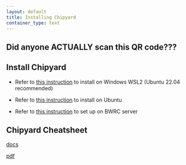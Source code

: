 ```yaml
---
layout: default
title: Installing Chipyard
container_type: text
---
```


## Did anyone ACTUALLY scan this QR code???

## Install Chipyard

- Refer to [this instruction](https://notes.tk233.xyz/chipyard-soc-fpga/setting-up-chipyard/setting-up-chipyard-windows-subsystem-linux) to install on Windows WSL2 (Ubuntu 22.04 recommended)

- Refer to [this instruction](https://notes.tk233.xyz/chipyard-soc-fpga/setting-up-chipyard/setting-up-chipyard-ubuntu) to install on Ubuntu

- Refer to [this instruction](https://notes.tk233.xyz/chipyard-soc-fpga/setting-up-chipyard/setting-up-chipyard-bwrc-machines) to set up on BWRC server


## Chipyard Cheatsheet

[docs](https://docs.google.com/document/d/1hj8Q8EKpvDe7y_TBqoqWunjOoMvQhrckXg7e4ic5bV0/edit?usp=sharing)

[pdf](https://github.com/ucb-ee290c/ucb-ee290c.github.io/blob/e1ef2d27b945883b34b90a4aa59636c769052cdd/semesters/fa23/files/Chipyard%20Lab%20Cheatsheet.pdf)
